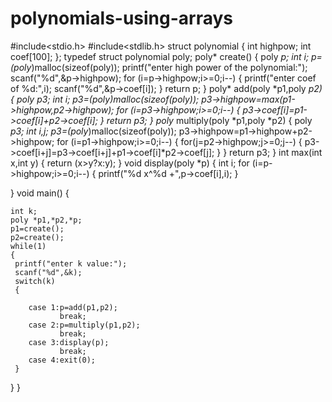 # polynomials-using-arrays
#include<stdio.h>
#include<stdlib.h>
struct polynomial
{
    int highpow;
    int coef[100];
};
typedef struct  polynomial poly;
poly* create()
{
    poly *p;
    int i;
    p=(poly*)malloc(sizeof(poly));
    printf("enter high power of the polynomial:");
    scanf("%d",&p->highpow);
    for (i=p->highpow;i>=0;i--)
    {
        printf("enter coef of %d:",i);
        scanf("%d",&p->coef[i]);
    }
    return p;
}
poly* add(poly *p1,poly *p2)
{
    poly *p3;
    int i;
    p3=(poly*)malloc(sizeof(poly));
    p3->highpow=max(p1->highpow,p2->highpow);
    for (i=p3->highpow;i>=0;i--)
    {
        p3->coef[i]=p1->coef[i]+p2->coef[i];
    }
    return p3;
}
poly* multiply(poly *p1,poly *p2)
{
    poly  *p3;
    int i,j;
    p3=(poly*)malloc(sizeof(poly));
    p3->highpow=p1->highpow+p2->highpow;
    for (i=p1->highpow;i>=0;i--)
    {
        for(j=p2->highpow;j>=0;j--)
        {
            p3->coef[i+j]=p3->coef[i+j]+p1->coef[i]*p2->coef[j];
        }
    }
    return p3;
}
int max(int x,int y)
{
    return (x>y?x:y);
}
void display(poly *p)
{
   int i;
   for (i=p->highpow;i>=0;i--)
   {
       printf("%d x^%d +",p->coef[i],i);
   }

}
void main()
{

    int k;
    poly *p1,*p2,*p;
    p1=create();
    p2=create();
    while(1)
    {
     printf("enter k value:");
     scanf("%d",&k);
     switch(k)
     {

        case 1:p=add(p1,p2);
               break;
        case 2:p=multiply(p1,p2);
               break;
        case 3:display(p);
               break;
        case 4:exit(0);
     }
}
}
